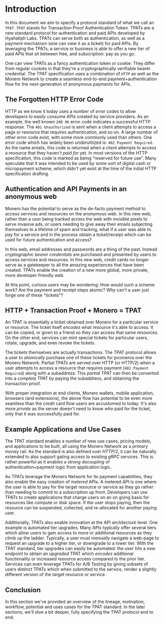 # Introduction

In this document we aim to specify a protocol standard of what we call an `TPAT`. `TPAT` stands for Transaction Proof Authentication Token. TPATs are a new standard protocol for authentication and paid APIs developed by Hyahatiph Labs. TPATs can serve both as authentication, as well as a payment mechanism \(one can view it as a ticket\) for paid APIs. By leveraging the TPATs, a service or business is able to offer a new tier of paid APIs that sit between free, and subscription: pay as you go.

One can view TPATs as a fancy authentication token or cookie. They differ from regular cookies in that they're a cryptographically verifiable bearer credential. The TPAT specification uses a combination of `HTTP` as well as the Monero Network to create a seamless end-to-end payment+authentication flow for the next-generation of anonymous payments for APIs.

## The Forgotten HTTP Error Code

HTTP as we know it today uses a number of _error_ codes to allow developers to easily consume APIs created by service providers. As an example, the well known `200 OK` error code indicates a successful HTTP response. The `401 Unauthorized` is sent when a client attempts to access a page or resource that requires authentication, and so on. A large number of other error code exist, with some more commonly used than others. One error code which has widely been underutilized is: `402 Payment Required`. As the name entails, this code is returned when a client attempts to access a resource that they haven't _paid for_ yet. In most versions of the HTTP specification, this code is marked as being "reserved for future use". Many speculate that it was intended to be used by some sort of digital cash or micropayment scheme, which didn't yet exist at the time of the initial HTTP specification drafting.

## Authentication and API Payments in an anonymous web

Monero has the potential to serve as the de-facto payment method to access services and resources on the anonymous web. In this new web, rather than a user being tracked across the web with invisible pixels to serve invasive ads, or users needing to give away their emails subjecting themselves to a lifetime of spam and tracking, what if a user was able to _pay_ for a service and in the process obtain a ticket/receipt which can be used for future authentication and access?

In this web, email addresses and passwords are a thing of the past. Instead _cryptographic bearer credentials_ are purchased and presented by users to access services and resources. In this new web, credit cards no longer serve as a gatekeeper to all the amazing experiences that have been created. TPATs enable the creation of a new more global, more private, more developer friendly web.

At this point, curious users may be wondering: How would such a scheme work? Are the payment and receipt steps atomic? Why can't a user just forge one of these "tickets"?

## HTTP + Transaction Proof + Monero = TPAT

An TPAT is essentially a ticket obtained over Monero for a particular service or resource. The ticket itself _encodes_ what resource it's able to access. It can be copied, or given to a friend so they can access that same resources. On the other end, services can mint special tickets for particular users, rotate, upgrade, and even revoke the tickets.

The tickets themselves are actually transactions. The TPAT protocol allows a user to _atomically_ purchase one of these tickets for piconeros over the Monero Network. Partial TPATs are served over HTTP \(or HTTP/2\) when a user attempts to access a resource that requires payment \(`402 Payment Required`\) along with a subaddress. This _partial_ TPAT can then be converted into a _complete_ TPAT by paying the subaddress, and obtaining the transaction proof.

With proper integration at end clients, Monero wallets, mobile application, browsers \(and extensions\), the above flow has potential to be even more seamless than the credit card flow users are accustomed to today. It's also more _private_ as the server doesn't need to know _who_ paid for the ticket, only that it was successfully paid for.

## Example Applications and Use Cases

The TPAT standard enables a number of new use cases, pricing models, and applications to be built, all using the Monero Network as a primary money rail. As the standard is also defined over _HTTP/2_, it can be naturally extended to also support gating access to existing _gRPC_ services. This is rather powerful as it enables a _strong decoupling_ of authentication+payment logic from application logic.

As TPATs leverage the Monero Network for its payment capabilities, they also enable the easy creation of _metered_ APIs. A metered API is one where the user is able to pay for the target resource or service as they go rather than needing to commit to a subscription up front. Developers can use TPATs to create applications that charge users on an on going basis for resources like compute or disk space. If the user stops paying, then the resource can be suspended, collected, and re-allocated for another paying user.

Additionally, TPATs also enable innovation at the API _architecture_ level. One example is automated tier upgrades. Many APIs typically offer several tiers which allow users to gain access to more or additional resources as they climb up the ladder. Typically, a user must _manually_ navigate a web-page to request an upgrade to a higher tier, or downgrade to a lower tier. With the TPAT standard, tier upgrades can easily be automated: the user hits a new endpoint to obtain an _upgraded_ TPAT which _encodes_ additional functionality or increased resource access compared to the prior tier. Services can even leverage TPATs for A/B Testing by giving subsets of users distinct TPATs which when submitted to the service, render a slightly different version of the target resource or service.

## Conclusion

In this section we've provided an overview of the lineage, motivation, workflow, potential and uses cases for the TPAT standard. In the later sections, we'll dive a bit deeper, fully specifying the TPAT protocol end to end.
